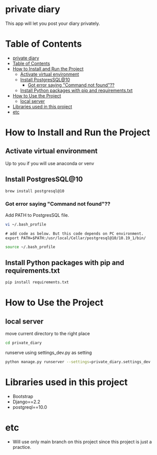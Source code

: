 # private diary
This app will let you post your diary privately.

# Table of Contents
- [private diary](#private-diary)
- [Table of Contents](#table-of-contents)
- [How to Install and Run the Project](#how-to-install-and-run-the-project)
  - [Activate virtual environment](#activate-virtual-environment)
  - [Install PostgresSQL@10](#install-postgressql10)
    - [Got error saying "Command not found"??](#got-error-saying-command-not-found)
  - [Install Python packages with pip and requirements.txt](#install-python-packages-with-pip-and-requirementstxt)
- [How to Use the Project](#how-to-use-the-project)
  - [local server](#local-server)
- [Libraries used in this project](#libraries-used-in-this-project)
- [etc](#etc)
# How to Install and Run the Project
## Activate virtual environment
Up to you if you will use anaconda or venv

## Install PostgresSQL@10
```bash
brew install postgresql@10
```
### Got error saying "Command not found"??
Add PATH to PostgresSQL file.
```bash
vi ~/.bash_profile
```

```bash_profile
# add code as below. But this code depends on PC environment.
export PATH=$PATH:/usr/local/Cellar/postgresql@10/10.19_1/bin/
```

```bash
source ~/.bash_profile
```
## Install Python packages with pip and requirements.txt
```bash
pip install requirements.txt
```
# How to Use the Project
## local server
move current directory to the right place

```bash
cd private_diary
```
runserve using settings_dev.py as setting

```bash
python manage.py runserver --settings=private_diary.settings_dev
```

# Libraries used in this project
- Bootstrap
- Django==2.2
- postgreql==10.0

# etc
- Will use only main branch on this project since this project is just a practice.